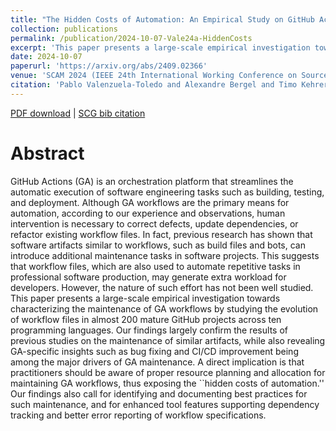 ```yaml
---
title: "The Hidden Costs of Automation: An Empirical Study on GitHub Actions Workflow Maintenance"
collection: publications
permalink: /publication/2024-10-07-Vale24a-HiddenCosts
excerpt: 'This paper presents a large-scale empirical investigation towards characterizing the maintenance of GA workflows by studying the evolution of workflow files in almost 200 mature GitHub projects across ten programming languages.'
date: 2024-10-07
paperurl: 'https://arxiv.org/abs/2409.02366'
venue: 'SCAM 2024 (IEEE 24th International Working Conference on Source Code Analysis and Manipulation)'
citation: 'Pablo Valenzuela-Toledo and Alexandre Bergel and Timo Kehrer and Oscar Nierstrasz, The Hidden Costs of Automation: An Empirical Study on GitHub Actions Workflow Maintenance, Proceedings of SCAM 2024 (IEEE 24th International Working Conference on Source Code Analysis and Manipulation), 2024'
---
```


[PDF download](https://arxiv.org/pdf/2409.02366)
| [SCG bib citation](https://scg.unibe.ch/scgbib/?query=Vale24a&filter=Year)

# Abstract

GitHub Actions (GA) is an orchestration platform that streamlines the automatic execution of software engineering tasks such as building, testing, and deployment. Although GA workflows are the primary means for automation, according to our experience and observations, human intervention is necessary to correct defects, update dependencies, or refactor existing workflow files. In fact, previous research has shown that software artifacts similar to workflows, such as build files and bots, can introduce additional maintenance tasks in software projects. This suggests that workflow files, which are also used to automate repetitive tasks in professional software production, may generate extra workload for developers. However, the nature of such effort has not been well studied. This paper presents a large-scale empirical investigation towards characterizing the maintenance of GA workflows by studying the evolution of workflow files in almost 200 mature GitHub projects across ten programming languages. Our findings largely confirm the results of previous studies on the maintenance of similar artifacts, while also revealing GA-specific insights such as bug fixing and CI/CD improvement being among the major drivers of GA maintenance. A direct implication is that practitioners should be aware of proper resource planning and allocation for maintaining GA workflows, thus exposing the ``hidden costs of automation.'' Our findings also call for identifying and documenting best practices for such maintenance, and for enhanced tool features supporting dependency tracking and better error reporting of workflow specifications.


